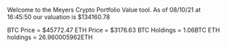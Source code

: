 Welcome to the Meyers Crypto Portfolio Value tool. 
As of 08/10/21 at 16:45:50 our valuation is $134160.78 

BTC Price = $45772.47
 ETH Price = $3176.63
BTC Holdings = 1.06BTC
 ETH holdings = 26.960005962ETH 
